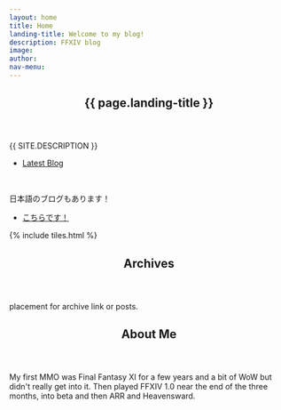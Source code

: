 ```yaml
---
layout: home
title: Home
landing-title: Welcome to my blog!
description: FFXIV blog
image: 
author: 
nav-menu: 
---
```


<!-- Banner -->
<section id="banner" class="major">
	<div class="inner">
		<header class="major">
			<h1>{{ page.landing-title }}</h1>
		</header>
		<div class="content">
			<p style="text-transform: uppercase;">{{ site.description }}</p>
			<ul class="actions">
				<li><a href="#one" class="button next scrolly">Latest Blog</a></li>
			</ul>
			<br>
			<p style="text-transform: uppercase;">日本語のブログもあります！</p>
			<ul class="actions">
			<li><a href="landing.html" class="button next">こちらです！</a></li>
		</ul>
		</div>
	</div>
</section>

<!-- Main -->
<div id="main">

<!-- One -->
{% include tiles.html %}

<!-- Two -->
<section id="two">
	<div class="inner">
		<header class="major">
			<h2>Archives</h2>
		</header>
		<p>placement for archive link or posts.</p>
	</div>
</section>

<!-- Three -->
<section id="three">
	<div class="inner">
		<header class="major">
			<h2>About Me</h2>
		</header>
		<p>My first MMO was Final Fantasy XI for a few years and a bit of WoW but didn't really get into it. Then played FFXIV 1.0 near the end of the three months, into beta and then ARR and Heavensward.</p>
	</div>
</section>

</div>

